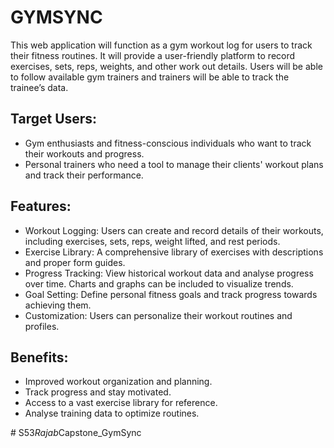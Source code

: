 # GYMSYNC
This web application will function as a gym workout log for users to track their fitness routines. It will provide a user-friendly platform to record exercises, sets, reps, weights, and other work out details. Users will be able to follow available gym trainers and trainers will be able to track the trainee’s data.

## Target Users:
-	Gym enthusiasts and fitness-conscious individuals who want to track their workouts and progress.
-	Personal trainers who need a tool to manage their clients' workout plans and track their performance.

## Features:
-	Workout Logging: Users can create and record details of their workouts, including exercises, sets, reps, weight lifted, and rest periods.
-	Exercise Library: A comprehensive library of exercises with descriptions and proper form guides.
-	Progress Tracking: View historical workout data and analyse progress over time. Charts and graphs can be included to visualize trends.
-	Goal Setting: Define personal fitness goals and track progress towards achieving them.
-	Customization: Users can personalize their workout routines and profiles.

## Benefits:
-	Improved workout organization and planning.
-	Track progress and stay motivated.
-	Access to a vast exercise library for reference.
-	Analyse training data to optimize routines.

#   S 5 3 _ R a j a b _ C a p s t o n e _ G y m S y n c  
 